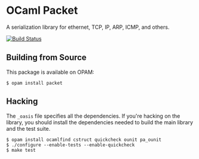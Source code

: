 OCaml Packet
============

A serialization library for ethernet, TCP, IP, ARP, ICMP, and others.

[![Build Status](https://travis-ci.org/frenetic-lang/ocaml-packet.png)](https://travis-ci.org/frenetic-lang/ocaml-packet)

Building from Source
--------------------

This package is available on OPAM:

    $ opam install packet

Hacking
-------

The `_oasis` file specifies all the dependencies. If you're hacking on the
library, you should install the dependencies needed to build the main
library and the test suite.

    $ opam install ocamlfind cstruct quickcheck ounit pa_ounit
    $ ./configure --enable-tests --enable-quickcheck
    $ make test
